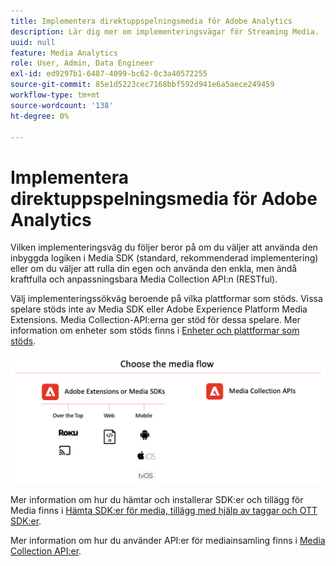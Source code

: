 ```yaml
---
title: Implementera direktuppspelningsmedia för Adobe Analytics
description: Lär dig mer om implementeringsvägar för Streaming Media.
uuid: null
feature: Media Analytics
role: User, Admin, Data Engineer
exl-id: ed9297b1-6487-4099-bc62-0c3a40572255
source-git-commit: 85e1d5223cec7168bbf592d941e6a5aece249459
workflow-type: tm+mt
source-wordcount: '138'
ht-degree: 0%

---
```


# Implementera direktuppspelningsmedia för Adobe Analytics

Vilken implementeringsväg du följer beror på om du väljer att använda den inbyggda logiken i Media SDK (standard, rekommenderad implementering) eller om du väljer att rulla din egen och använda den enkla, men ändå kraftfulla och anpassningsbara Media Collection API:n (RESTful).

Välj implementeringssökväg beroende på vilka plattformar som stöds. Vissa spelare stöds inte av Media SDK eller Adobe Experience Platform Media Extensions. Media Collection-API:erna ger stöd för dessa spelare. Mer information om enheter som stöds finns i [Enheter och plattformar som stöds](/help/getting-started/supported-devices.md).

![Medieflöde](media-sdk/assets/choose-media-flow2.png)

Mer information om hur du hämtar och installerar SDK:er och tillägg för Media finns i [Hämta SDK:er för media, tillägg med hjälp av taggar och OTT SDK:er](/help/getting-started/download-sdks.md).

Mer information om hur du använder API:er för mediainsamling finns i [Media Collection API:er](media-collection-api/mc-api-overview.md).
